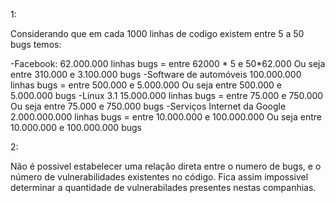 
1:

Considerando  que em cada 1000 linhas de codigo existem entre 5 a 50 bugs temos:

-Facebook:
  62.000.000 linhas
  bugs = entre 62000 * 5 e 50*62.000
  Ou seja entre 310.000 e 3.100.000 bugs
-Software de automóveis
  100.000.000 linhas
  bugs = entre 500.000 e 5.000.000
  Ou seja entre 500.000 e 5.000.000 bugs
-Linux 3.1
  15.000.000 linhas
  bugs = entre 75.000 e 750.000
  Ou seja entre 75.000 e 750.000 bugs 
-Serviços Internet da Google
  2.000.000.000 linhas
  bugs = entre 10.000.000 e 100.000.000
  Ou seja entre 10.000.000 e 100.000.000 bugs 
  
  
  2:
  
  Não é possivel estabelecer uma relação direta entre o numero de bugs, e o número de vulnerabilidades existentes no código.
  Fica assim impossivel determinar a quantidade de vulnerabilades presentes nestas companhias.
  
